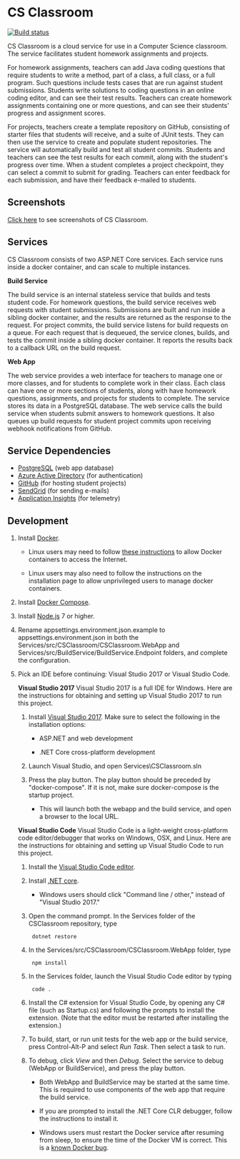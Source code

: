 # CS Classroom

[![Build status](https://ci.appveyor.com/api/projects/status/t7sf2rlpwmjmpfjc?svg=true)](https://ci.appveyor.com/project/SmithAndr/csclassroom/build/tests)

CS Classroom is a cloud service for use in a Computer Science classroom. The service facilitates student homework assignments and projects. 

For homework assignments, teachers can add Java coding questions that require students to write a method, part of a class, a full class, or a full program. Such questions include tests cases that are run against student submissions. Students write solutions to coding questions in an online coding editor, and can see their test results. Teachers can create homework assignments containing one or more questions, and can see their students' progress and assignment scores.

For projects, teachers create a template repository on GitHub, consisting of starter files that students will receive, and a suite of JUnit tests. They can then use the service to create and populate student repositories. The service will automatically build and test all student commits. Students and teachers can see the test results for each commit, along with the student's progress over time. When a student completes a project checkpoint, they can select a commit to submit for grading. Teachers can enter feedback for each submission, and have their feedback e-mailed to students.

Screenshots
-------------
[Click here](https://github.com/CSClassroom/CSClassroom/issues/1) to see screenshots of CS Classroom.

Services
-------------

CS Classroom consists of two ASP.NET Core services. Each service runs inside a docker container, and can scale to multiple instances.

**Build Service**

The build service is an internal stateless service that builds and tests student code. For homework questions, the build service receives web requests with student submissions. Submissions are built and run inside a sibling docker container, and the results are returned as the response to the request. For project commits, the build service listens for build requests on a queue. For each request that is dequeued, the service clones, builds, and tests the commit inside a sibling docker container. It reports the results back to a callback URL on the build request.

**Web App**

The web service provides a web interface for teachers to manage one or more classes, and for students to complete work in their class. Each class can have one or more sections of students, along with have homework questions, assignments, and projects for students to complete. The service stores its data in a PostgreSQL database. The web service calls the build service when students submit answers to homework questions. It also queues up build requests for student project commits upon receiving webhook notifications from GitHub.

Service Dependencies
-------------
- [PostgreSQL](https://www.postgresql.org/) (web app database)
- [Azure Active Directory](https://docs.microsoft.com/en-us/azure/active-directory/active-directory-integrating-applications) (for authentication)
- [GitHub](https://help.github.com/articles/creating-a-new-organization-from-scratch/) (for hosting student projects)
- [SendGrid](https://app.sendgrid.com/signup) (for sending e-mails)
- [Application Insights](https://azure.microsoft.com/en-us/services/application-insights/) (for telemetry)


Development
-------------

1. Install [Docker](https://docs.docker.com/engine/installation/).

    - Linux users may need to follow [these instructions](http://odino.org/cannot-connect-to-the-internet-from-your-docker-containers/) to allow Docker containers to access the Internet. 

    - Linux users may also need to follow the instructions on the installation page to allow unprivileged users to manage docker containers.
    
2. Install [Docker Compose](https://docs.docker.com/compose/install/).

3. Install [Node.js](https://nodejs.org/en/download/package-manager/) 7 or higher.

4. Rename appsettings.environment.json.example to appsettings.environment.json in both the Services/src/CSClassroom/CSClassroom.WebApp and Services/src/BuildService/BuildService.Endpoint folders, and complete the configuration.

4. Pick an IDE before continuing: Visual Studio 2017 or Visual Studio Code.

	**Visual Studio 2017**
	Visual Studio 2017 is a full IDE for Windows. Here are the instructions for obtaining and setting up Visual Studio 2017 to run this project.

	1. Install [Visual Studio 2017](https://www.visualstudio.com/). Make sure to select the following in the installation options:

		- ASP.NET and web development
	
		- .NET Core cross-platform development

	2. Launch Visual Studio, and open Services\CSClassroom.sln
	
	3. Press the play button. The play button should be preceded by "docker-compose". If it is not, make sure docker-compose is the startup project.
	
		- This will launch both the webapp and the build service, and open a browser to the local URL.

	**Visual Studio Code**
	Visual Studio Code is a light-weight cross-platform code editor/debugger that works on Windows, OSX, and Linux. Here are the instructions for obtaining and setting up Visual Studio Code to run this project.

	1. Install the [Visual Studio Code editor](http://code.visualstudio.com/docs/setup/setup-overview).
	
	2. Install [.NET core](https://www.microsoft.com/net/core).
		
		- Windows users should click "Command line / other," instead of "Visual Studio 2017." 

	3. Open the command prompt. In the Services folder of the CSClassroom repository, type

			dotnet restore
	             
	4. In the Services/src/CSClassroom/CSClassroom.WebApp folder, type

			npm install

	5. In the Services folder, launch the Visual Studio Code editor by typing

			code .
        
	6. Install the C# extension for Visual Studio Code, by opening any C# file (such as Startup.cs) and following the prompts to install the extension. (Note that the editor must be restarted after installing the extension.)

	7. To build, start, or run unit tests for the web app or the build service, press Control-Alt-P and select *Run Task*. Then select a task to run.

	8. To debug, click *View* and then *Debug*. Select the service to debug (WebApp or BuildService), and press the play button.

	      - Both WebApp and BuildService may be started at the same time. This is required to use components of the web app that require the build service.
    
	      - If you are prompted to install the .NET Core CLR debugger, follow the instructions to install it.
    
	      - Windows users must restart the Docker service after resuming from sleep, to ensure the time of the Docker VM is correct. This is a [known Docker bug](https://forums.docker.com/t/docker-for-windows-should-resync-vm-time-when-computer-resumes-from-sleep/17825/18).




